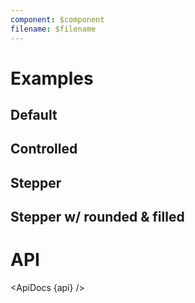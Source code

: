 ```yaml
---
component: $component
filename: $filename
---
```


<script lang="ts">
  import { subDays } from 'date-fns';

  import api from '$lib/components/DateRangeField.svelte?raw&sveld';
  import ApiDocs from '$lib/components/ApiDocs.svelte';

  import Preview from '$lib/components/Preview.svelte';
  import DateRangeField from '$lib/components/DateRangeField.svelte';

  import { PeriodType } from '$lib/utils/date';

  let today = new Date();
  let value = {
    from: subDays(today, 3),
    to: today,
    periodType: PeriodType.Day,
  };
</script>

# Examples

## Default

<Preview>
  <DateRangeField />
</Preview>

## Controlled

<Preview>
  <DateRangeField bind:value />
</Preview>

## Stepper

<Preview>
  <DateRangeField bind:value stepper />
</Preview>

## Stepper w/ rounded & filled

<Preview>
  <DateRangeField bind:value stepper rounded filled />
</Preview>

# API

<ApiDocs {api} />
